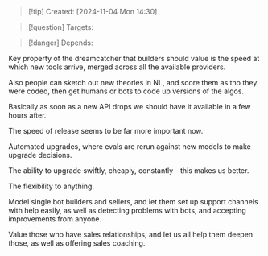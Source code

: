 
>[!tip] Created: [2024-11-04 Mon 14:30]

>[!question] Targets: 

>[!danger] Depends: 

Key property of the dreamcatcher that builders should value is the speed at which new tools arrive, merged across all the available providers.

Also people can sketch out new theories in NL, and score them as tho they were coded, then get humans or bots to code up versions of the algos.

Basically as soon as a new API drops we should have it available in a few hours after.

The speed of release seems to be far more important now.

Automated upgrades, where evals are rerun against new models to make upgrade decisions.

The ability to upgrade swiftly, cheaply, constantly - this makes us better.

The flexibility to anything.

Model single bot builders and sellers, and let them set up support channels with help easily, as well as detecting problems with bots, and accepting improvements from anyone.

Value those who have sales relationships, and let us all help them deepen those, as well as offering sales coaching.